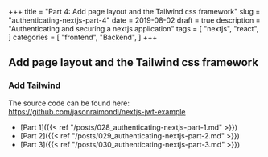 +++
title = "Part 4: Add page layout and the Tailwind css framework"
slug = "authenticating-nextjs-part-4"
date = 2019-08-02
draft = true
description = "Authenticating and securing a nextjs application"
tags = [
    "nextjs",
    "react",
]
categories = [
    "frontend",
    "Backend",
]
+++ 

## Add page layout and the Tailwind css framework

### Add Tailwind

The source code can be found here: https://github.com/jasonraimondi/nextjs-jwt-example

* [Part 1]({{< ref "/posts/028_authenticating-nextjs-part-1.md" >}})
* [Part 2]({{< ref "/posts/029_authenticating-nextjs-part-2.md" >}})
* [Part 3]({{< ref "/posts/030_authenticating-nextjs-part-3.md" >}})
